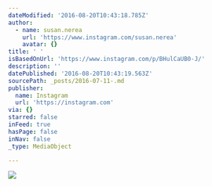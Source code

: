 ```yaml
---
dateModified: '2016-08-20T10:43:18.785Z'
author:
  - name: susan.nerea
    url: 'https://www.instagram.com/susan.nerea'
    avatar: {}
title: ' '
isBasedOnUrl: 'https://www.instagram.com/p/BHulCaUB0-J/'
description: ''
datePublished: '2016-08-20T10:43:19.563Z'
sourcePath: _posts/2016-07-11-.md
publisher:
  name: Instagram
  url: 'https://instagram.com'
via: {}
starred: false
inFeed: true
hasPage: false
inNav: false
_type: MediaObject

---
```

![](https://imgflo.herokuapp.com/graph/vahj1ThiexotieMo/cd4a09af2c7dc1c1bcfcc9ea94978838/noop.jpg?input=https%3A%2F%2Fscontent.cdninstagram.com%2Ft51.2885-15%2Fs640x640%2Fsh0.08%2Fe35%2F13658851_1062851237145204_308118427_n.jpg%3Fig_cache_key%3DMTI5MjEzMzAzNjUxNTA4NjIxNw%253D%253D.2)